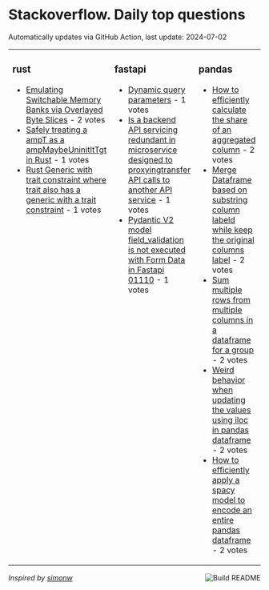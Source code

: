 # Stackoverflow. Daily top questions 

Automatically updates via GitHub Action, last update: <!-- date starts -->2024-07-02<!-- date ends -->


<table><tr><td valign="top" width="33%">

### rust
<!-- rust starts -->
* [Emulating Switchable Memory Banks via Overlayed Byte Slices](https://stackoverflow.com/questions/78694735/emulating-switchable-memory-banks-via-overlayed-byte-slices) - 2 votes
* [Safely treating a ampT as a ampMaybeUninitltTgt in Rust](https://stackoverflow.com/questions/78699139/safely-treating-a-t-as-a-maybeuninitt-in-rust) - 1 votes
* [Rust Generic with trait constraint where trait also has a generic with a trait constraint](https://stackoverflow.com/questions/78693756/rust-generic-with-trait-constraint-where-trait-also-has-a-generic-with-a-trait) - 1 votes
<!-- rust ends -->
</td><td valign="top" width="34%">


### fastapi
<!-- fastapi starts -->
* [Dynamic query parameters](https://stackoverflow.com/questions/78698133/dynamic-query-parameters) - 1 votes
* [Is a backend API servicing redundant in microservice designed to proxyingtransfer API calls to another API service](https://stackoverflow.com/questions/78691524/is-a-backend-api-servicing-redundant-in-microservice-designed-to-proxying-tran) - 1 votes
* [Pydantic V2 model field_validation is not executed with Form Data in Fastapi 01110](https://stackoverflow.com/questions/78690676/pydantic-v2-model-field-validation-is-not-executed-with-form-data-in-fastapi-0-1) - 1 votes
<!-- fastapi ends -->
</td><td valign="top" width="34%">


### pandas
<!-- pandas starts -->
* [How to efficiently calculate the share of an aggregated column](https://stackoverflow.com/questions/78693052/how-to-efficiently-calculate-the-share-of-an-aggregated-column) - 2 votes
* [Merge Dataframe based on substring column labeld while keep the original columns label](https://stackoverflow.com/questions/78692255/merge-dataframe-based-on-substring-column-labeld-while-keep-the-original-columns) - 2 votes
* [Sum multiple rows from multiple columns in a dataframe for a group](https://stackoverflow.com/questions/78692139/sum-multiple-rows-from-multiple-columns-in-a-dataframe-for-a-group) - 2 votes
* [Weird behavior when updating the values using iloc in pandas dataframe](https://stackoverflow.com/questions/78695314/weird-behavior-when-updating-the-values-using-iloc-in-pandas-dataframe) - 2 votes
* [How to efficiently apply a spacy model to encode an entire pandas dataframe](https://stackoverflow.com/questions/78694344/how-to-efficiently-apply-a-spacy-model-to-encode-an-entire-pandas-dataframe) - 2 votes
<!-- pandas ends -->
</td></tr></table>

<a href="https://github.com/hp0404/hp0404/actions"><img src="https://github.com/hp0404/hp0404/workflows/Build%20README/badge.svg" align="right" alt="Build README"></a> <p>*Inspired by  [simonw](https://github.com/simonw/simonw)*</p>
